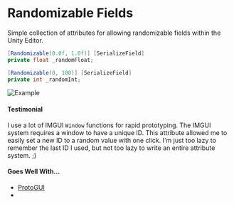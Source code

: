 # Randomizable Fields
Simple collection of attributes for allowing randomizable fields within the Unity Editor.

```c#
[Randomizable(0.0f, 1.0f)] [SerializeField] 
private float _randomFloat; 

[Randomizable(0, 100)] [SerializeField] 
private int _randomInt;
```

![Example](https://i.imgur.com/0KWpXFm.gif)

#### Testimonial

I use a lot of IMGUI `Window` functions for rapid prototyping. The IMGUI system requires a window to have a unique ID. This attribute allowed me to easily set a new ID to a random value with one click. I'm just too lazy to remember the last ID I used, but not too lazy to write an entire attribute system. ;)

#### Goes Well With...
- [ProtoGUI](https://github.com/austephner/ProtoGUI)
- 
